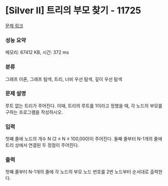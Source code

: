 # [Silver II] 트리의 부모 찾기 - 11725 

[문제 링크](https://www.acmicpc.net/problem/11725) 

### 성능 요약

메모리: 67412 KB, 시간: 372 ms

### 분류

그래프 이론, 그래프 탐색, 트리, 너비 우선 탐색, 깊이 우선 탐색

### 문제 설명

<p>루트 없는 트리가 주어진다. 이때, 트리의 루트를 1이라고 정했을 때, 각 노드의 부모를 구하는 프로그램을 작성하시오.</p>

### 입력 

 <p>첫째 줄에 노드의 개수 N (2 ≤ N ≤ 100,000)이 주어진다. 둘째 줄부터 N-1개의 줄에 트리 상에서 연결된 두 정점이 주어진다.</p>

### 출력 

 <p>첫째 줄부터 N-1개의 줄에 각 노드의 부모 노드 번호를 2번 노드부터 순서대로 출력한다.</p>

